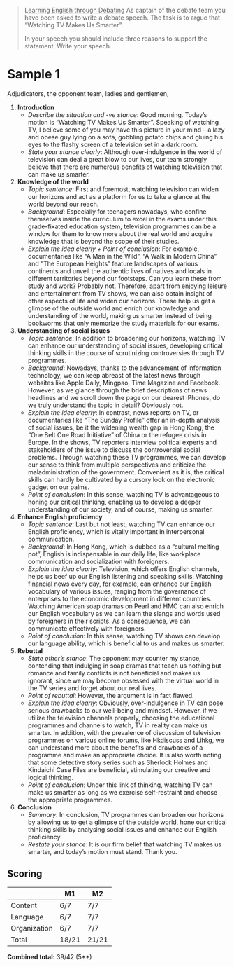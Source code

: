 > <u>Learning English through Debating</u>
> As captain of the debate team you have been asked to write a debate speech. The task is to argue that “Watching TV Makes Us Smarter”.
> 
> In your speech you should include three reasons to support the statement. Write your speech.

# Sample 1
Adjudicators, the opponent team, ladies and gentlemen,
1. **Introduction**
    - *Describe the situation and -ve stance*:
      Good morning. Today’s motion is “Watching TV Makes Us Smarter”. Speaking of watching TV, I believe some of you may have this picture in your mind – a lazy and obese guy lying on a sofa, gobbling potato chips and gluing his eyes to the flashy screen of a television set in a dark room.
    - *State your stance clearly*:
      Although over-indulgence in the world of television can deal a great blow to our lives, our team strongly believe that there are numerous benefits of watching television that can make us smarter.
2. **Knowledge of the world**
    - *Topic sentence*:
      First and foremost, watching television can widen our horizons and act as a platform for us to take a glance at the world beyond our reach.
    - *Background*:
      Especially for teenagers nowadays, who confine themselves inside the curriculum to excel in the exams under this grade-fixated education system, television programmes can be a window for them to know more about the real world and acquire knowledge that is beyond the scope of their studies.
    - *Explain the idea clearly + Point of conclusion*:
      For example, documentaries like “A Man in the Wild”, “A Walk in Modern China” and “The European Heights” feature landscapes of various continents and unveil the authentic lives of natives and locals in different territories beyond our footsteps. Can you learn these from study and work? Probably not. Therefore, apart from enjoying leisure and entertainment from TV shows, we can also obtain insight of other aspects of life and widen our horizons. These help us get a glimpse of the outside world and enrich our knowledge and understanding of the world, making us smarter instead of being bookworms that only memorize the study materials for our exams.
3. **Understanding of social issues**
    - *Topic sentence*:
      In addition to broadening our horizons, watching TV can enhance our understanding of social issues, developing critical thinking skills in the course of scrutinizing controversies through TV programmes.
    - *Background*:
      Nowadays, thanks to the advancement of information technology, we can keep abreast of the latest news through websites like Apple Daily, Mingpao, Time Magazine and Facebook. However, as we glance through the brief descriptions of news headlines and we scroll down the page on our dearest iPhones, do we truly understand the topic in detail? Obviously not.
    - *Explain the idea clearly*:
      In contrast, news reports on TV, or documentaries like “The Sunday Profile” offer an in-depth analysis of social issues, be it the widening wealth gap in Hong Kong, the “One Belt One Road Initiative” of China or the refugee crisis in Europe. In the shows, TV reporters interview political experts and stakeholders of the issue to discuss the controversial social problems. Through watching these TV programmes, we can develop our sense to think from multiple perspectives and criticize the maladministration of the government. Convenient as it is, the critical skills can hardly be cultivated by a cursory look on the electronic gadget on our palms.
    - *Point of conclusion*:
      In this sense, watching TV is advantageous to honing our critical thinking, enabling us to develop a deeper understanding of our society, and of course, making us smarter.
4. **Enhance English proficiency**
    - *Topic sentence*:
      Last but not least, watching TV can enhance our English proficiency, which is vitally important in interpersonal communication.
    - *Background*:
      In Hong Kong, which is dubbed as a “cultural melting pot”, English is indispensable in our daily life, like workplace communication and socialization with foreigners.
    - *Explain the idea clearly*:
      Television, which offers English channels, helps us beef up our English listening and speaking skills. Watching financial news every day, for example, can enhance our English vocabulary of various issues, ranging from the governance of enterprises to the economic development in different countries. Watching American soap dramas on Pearl and HMC can also enrich our English vocabulary as we can learn the slangs and words used by foreigners in their scripts. As a consequence, we can communicate effectively with foreigners.
    - *Point of conclusion*:
      In this sense, watching TV shows can develop our language ability, which is beneficial to us and makes us smarter.
5. **Rebuttal**
    - *State other’s stance*:
      The opponent may counter my stance, contending that indulging in soap dramas that teach us nothing but romance and family conflicts is not beneficial and makes us ignorant, since we may become obsessed with the virtual world in the TV series and forget about our real lives.
    - *Point of rebuttal*:
      However, the argument is in fact flawed.
    - *Explain the idea clearly*:
      Obviously, over-indulgence in TV can pose serious drawbacks to our well-being and mindset. However, if we utilize the television channels properly, choosing the educational programmes and channels to watch, TV in reality can make us smarter. In addition, with the prevalence of discussion of television programmes on various online forums, like Hkdiscuss and Lihkg, we can understand more about the benefits and drawbacks of a programme and make an appropriate choice. It is also worth noting that some detective story series such as Sherlock Holmes and Kindaichi Case Files are beneficial, stimulating our creative and logical thinking.
    - *Point of conclusion*:
      Under this link of thinking, watching TV can make us smarter as long as we exercise self-restraint and choose the appropriate programmes.
6. **Conclusion**
    - *Summary*:
      In conclusion, TV programmes can broaden our horizons by allowing us to get a glimpse of the outside world, hone our critical thinking skills by analysing social issues and enhance our English proficiency.
    - *Restate your stance*:
      It is our firm belief that watching TV makes us smarter, and today’s motion must stand. Thank you.

## Scoring
| | M1 | M2 |
|-|-|-|
|Content|6/7|7/7|
|Language|6/7|7/7|
|Organization|6/7|7/7|
|Total|18/21|21/21|

**Combined total:** 39/42 (5**)